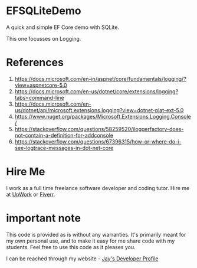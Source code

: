 # EFSQLiteDemo

A quick and simple EF Core demo with SQLite.

This one focusses on Logging.

# References

1. https://docs.microsoft.com/en-in/aspnet/core/fundamentals/logging/?view=aspnetcore-5.0
1. https://docs.microsoft.com/en-us/dotnet/core/extensions/logging?tabs=command-line
1. https://docs.microsoft.com/en-us/dotnet/api/microsoft.extensions.logging?view=dotnet-plat-ext-5.0
1. https://www.nuget.org/packages/Microsoft.Extensions.Logging.Console/
1. https://stackoverflow.com/questions/58259520/iloggerfactory-does-not-contain-a-definition-for-addconsole
1. https://stackoverflow.com/questions/67396315/how-or-where-do-i-see-logtrace-messages-in-dot-net-core

# Hire Me

I work as a full time freelance software developer and coding tutor. Hire me at [UpWork](https://www.upwork.com/fl/vijayasimhabr) or [Fiverr](https://www.fiverr.com/jay_codeguy). 

# important note 

This code is provided as is without any warranties. It's primarily meant for my own personal use, and to make it easy for me share code with my students. Feel free to use this code as it pleases you.

I can be reached through my website - [Jay's Developer Profile](https://jay-study-nildana.github.io/developerprofile)